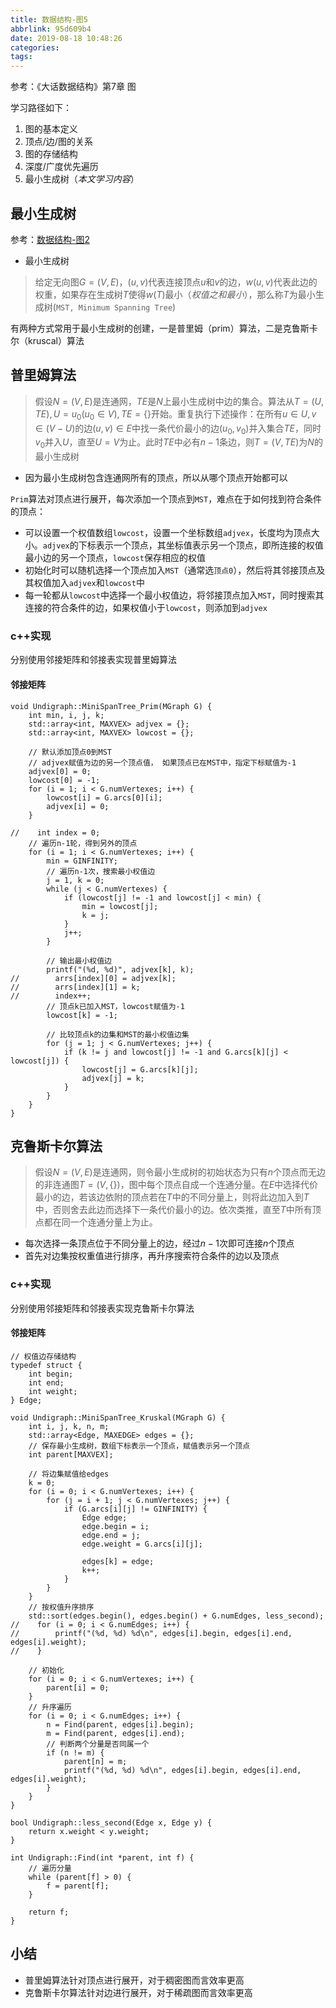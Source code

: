 ```yaml
---
title: 数据结构-图5
abbrlink: 95d609b4
date: 2019-08-18 10:48:26
categories:
tags:
---
```


参考：《大话数据结构》第7章 图

学习路径如下：

1. 图的基本定义
2. 顶点/边/图的关系
3. 图的存储结构
4. 深度/广度优先遍历
5. 最小生成树（*本文学习内容*）

## 最小生成树

参考：[数据结构-图2](https://www.zhujian.tech/posts/a1a1ab33.html#more)

* 最小生成树

>给定无向图$G=(V,E)$，$(u,v)$代表连接顶点$u$和$v$的边，$w(u,v)$代表此边的权重，如果存在生成树$T$使得$w(T)$最小（*权值之和最小*），那么称$T$为最小生成树(`MST, Minimum Spanning Tree`)   

有两种方式常用于最小生成树的创建，一是普里姆（prim）算法，二是克鲁斯卡尔（kruscal）算法

## 普里姆算法

>假设$N=(V,E)$是连通网，$TE$是$N$上最小生成树中边的集合。算法从$T=(U, TE), U={u_{0}}(u_{0}\in V), TE=\{\}$开始。重复执行下述操作：在所有$u\in U, v\in (V-U)$的边$(u,v)\in E$中找一条代价最小的边$(u_{0},v_{0})$并入集合$TE$，同时$v_{0}$并入$U$，直至$U=V$为止。此时$TE$中必有$n-1$条边，则$T=(V,TE)$为$N$的最小生成树

* 因为最小生成树包含连通网所有的顶点，所以从哪个顶点开始都可以

`Prim`算法对顶点进行展开，每次添加一个顶点到`MST`，难点在于如何找到符合条件的顶点：

* 可以设置一个权值数组`lowcost`，设置一个坐标数组`adjvex`，长度均为顶点大小。`adjvex`的下标表示一个顶点，其坐标值表示另一个顶点，即所连接的权值最小边的另一个顶点，`lowcost`保存相应的权值
* 初始化时可以随机选择一个顶点加入`MST`（通常选`顶点0`），然后将其邻接顶点及其权值加入`adjvex`和`lowcost`中
* 每一轮都从`lowcost`中选择一个最小权值边，将邻接顶点加入`MST`，同时搜索其连接的符合条件的边，如果权值小于`lowcost`，则添加到`adjvex`

### c++实现

分别使用邻接矩阵和邻接表实现普里姆算法

#### 邻接矩阵

```
void Undigraph::MiniSpanTree_Prim(MGraph G) {
    int min, i, j, k;
    std::array<int, MAXVEX> adjvex = {};
    std::array<int, MAXVEX> lowcost = {};

    // 默认添加顶点0到MST
    // adjvex赋值为边的另一个顶点值， 如果顶点已在MST中，指定下标赋值为-1
    adjvex[0] = 0;
    lowcost[0] = -1;
    for (i = 1; i < G.numVertexes; i++) {
        lowcost[i] = G.arcs[0][i];
        adjvex[i] = 0;
    }

//    int index = 0;
    // 遍历n-1轮，得到另外的顶点
    for (i = 1; i < G.numVertexes; i++) {
        min = GINFINITY;
        // 遍历n-1次，搜索最小权值边
        j = 1, k = 0;
        while (j < G.numVertexes) {
            if (lowcost[j] != -1 and lowcost[j] < min) {
                min = lowcost[j];
                k = j;
            }
            j++;
        }

        // 输出最小权值边
        printf("(%d, %d)", adjvex[k], k);
//        arrs[index][0] = adjvex[k];
//        arrs[index][1] = k;
//        index++;
        // 顶点k已加入MST，lowcost赋值为-1
        lowcost[k] = -1;

        // 比较顶点k的边集和MST的最小权值边集
        for (j = 1; j < G.numVertexes; j++) {
            if (k != j and lowcost[j] != -1 and G.arcs[k][j] < lowcost[j]) {
                lowcost[j] = G.arcs[k][j];
                adjvex[j] = k;
            }
        }
    }
}
```

## 克鲁斯卡尔算法

>假设$N=(V,E)$是连通网，则令最小生成树的初始状态为只有$n$个顶点而无边的非连通图$T=(V,\{\})$，图中每个顶点自成一个连通分量。在$E$中选择代价最小的边，若该边依附的顶点若在$T$中的不同分量上，则将此边加入到$T$中，否则舍去此边而选择下一条代价最小的边。依次类推，直至$T$中所有顶点都在同一个连通分量上为止。

* 每次选择一条顶点位于不同分量上的边，经过$n-1$次即可连接$n$个顶点
* 首先对边集按权重值进行排序，再升序搜索符合条件的边以及顶点

### c++实现

分别使用邻接矩阵和邻接表实现克鲁斯卡尔算法

#### 邻接矩阵

```
// 权值边存储结构
typedef struct {
    int begin;
    int end;
    int weight;
} Edge;

void Undigraph::MiniSpanTree_Kruskal(MGraph G) {
    int i, j, k, n, m;
    std::array<Edge, MAXEDGE> edges = {};
    // 保存最小生成树，数组下标表示一个顶点，赋值表示另一个顶点
    int parent[MAXVEX];

    // 将边集赋值给edges
    k = 0;
    for (i = 0; i < G.numVertexes; i++) {
        for (j = i + 1; j < G.numVertexes; j++) {
            if (G.arcs[i][j] != GINFINITY) {
                Edge edge;
                edge.begin = i;
                edge.end = j;
                edge.weight = G.arcs[i][j];

                edges[k] = edge;
                k++;
            }
        }
    }
    // 按权值升序排序
    std::sort(edges.begin(), edges.begin() + G.numEdges, less_second);
//    for (i = 0; i < G.numEdges; i++) {
//        printf("(%d, %d) %d\n", edges[i].begin, edges[i].end, edges[i].weight);
//    }

    // 初始化
    for (i = 0; i < G.numVertexes; i++) {
        parent[i] = 0;
    }
    // 升序遍历
    for (i = 0; i < G.numEdges; i++) {
        n = Find(parent, edges[i].begin);
        m = Find(parent, edges[i].end);
        // 判断两个分量是否同属一个
        if (n != m) {
            parent[n] = m;
            printf("(%d, %d) %d\n", edges[i].begin, edges[i].end, edges[i].weight);
        }
    }
}

bool Undigraph::less_second(Edge x, Edge y) {
    return x.weight < y.weight;
}

int Undigraph::Find(int *parent, int f) {
    // 遍历分量
    while (parent[f] > 0) {
        f = parent[f];
    }

    return f;
}
```

## 小结

* 普里姆算法针对顶点进行展开，对于稠密图而言效率更高
* 克鲁斯卡尔算法针对边进行展开，对于稀疏图而言效率更高
